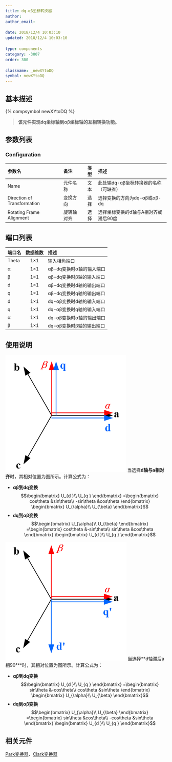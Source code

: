 ```yaml
---
title: dq-αβ坐标转换器
author: 
author_email:

date: 2018/12/4 10:03:10
updated: 2018/12/4 10:03:10

type: components
category: -3007
order: 300

classname: _newXYtoDQ
symbol: newXYtoDQ
---
```

## 基本描述
{% compsymbol newXYtoDQ %}

> **该元件实现dq坐标轴到αβ坐标轴的互相转换功能。**

## 参数列表
### Configuration
| 参数名                      | 备注       | 类型  | 描述                                  |
| :-------------------------- | :--------- | :---: | :------------------------------------ |
| Name                        | 元件名称   | 文本  | 此处输dq-αβ坐标转换器的名称（可缺省） |
| Direction of Transformation | 变换方向   | 选择  | 选择变换的方向为dq-αβ或αβ-dq          |
| Rotating Frame Alignment    | 旋转轴对齐 | 选择  | 选择坐标变换的d轴与A相对齐或滞后90度  |


## 端口列表

| 端口名 | 数据维数 | 描述                     |
| :----- | :------: | :----------------------- |
| Theta  |   1×1    | 输入相角端口             |
| α      |   1×1    | αβ-dq变换时α轴的输入端口 |
| β      |   1×1    | αβ-dq变换时β轴的输入端口 |
| d      |   1×1    | αβ-dq变换时d轴的输出端口 |
| q      |   1×1    | αβ-dq变换时q轴的输出端口 |
| d      |   1×1    | dq-αβ变换时d轴的输入端口 |
| q      |   1×1    | dq-αβ变换时q轴的输入端口 |
| α      |   1×1    | dq-αβ变换时α轴的输出端口 |
| β      |   1×1    | dq-αβ变换时β轴的输出端口 |

## 使用说明

![坐标位置](comp_newXYtoDQ/t1.png "坐标位置")
当选择**d轴与a相对齐**时，其相对位置为图所示。计算公式为：
+ **αβ到dq变换**
$$\begin{bmatrix}
U_{d }\\ 
U_{q }
\end{bmatrix}
=\begin{bmatrix}
cos\theta  &sin\theta\\ 
-sin\theta &cos\theta
\end{bmatrix}
\begin{bmatrix}
U_{\alpha}\\ 
U_{\beta} 
\end{bmatrix}$$
+ **dq到αβ变换**
$$\begin{bmatrix}
U_{\alpha}\\ 
U_{\beta} 
\end{bmatrix}
=\begin{bmatrix}
cos\theta  &-sin\theta\\ 
sin\theta &cos\theta
\end{bmatrix}
\begin{bmatrix}
U_{d }\\ 
U_{q }
\end{bmatrix}$$

![坐标位置](comp_newXYtoDQ/t2.png "坐标位置")
当选择**d轴滞后a相90°**时，其相对位置为图所示。计算公式为：
+ **αβ到dq变换**
$$\begin{bmatrix}
U_{d }\\ 
U_{q }
\end{bmatrix}
=\begin{bmatrix}
sin\theta  &-cos\theta\\ 
cos\theta &sin\theta
\end{bmatrix}
\begin{bmatrix}
U_{\alpha}\\ 
U_{\beta} 
\end{bmatrix}$$
+ **dq到αβ变换**
$$\begin{bmatrix}
U_{\alpha}\\ 
U_{\beta} 
\end{bmatrix}
=\begin{bmatrix}
sin\theta  &cos\theta\\ 
-cos\theta &sin\theta
\end{bmatrix}
\begin{bmatrix}
U_{d }\\ 
U_{q }
\end{bmatrix}$$

## 相关元件

[Park变换器](comp_newParkTransform.html)、[Clark变换器](comp_newClarkTransform.html)
